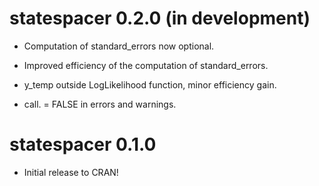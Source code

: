 # statespacer 0.2.0 (in development)

* Computation of standard_errors now optional.

* Improved efficiency of the computation of standard_errors.

* y_temp outside LogLikelihood function, minor efficiency gain.

* call. = FALSE in errors and warnings.

# statespacer 0.1.0

* Initial release to CRAN!
